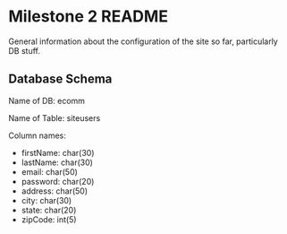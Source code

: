 # Milestone 2 README
General information about the configuration of the site so far, particularly DB stuff.

## Database Schema
Name of DB: ecomm

Name of Table: siteusers

Column names:
  - firstName: char(30)
  - lastName: char(30)
  - email: char(50)
  - password: char(20)
  - address: char(50)
  - city: char(30)
  - state: char(20)
  - zipCode: int(5)

